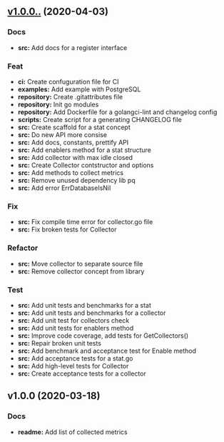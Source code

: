 
<a name="v1.0.0.."></a>
## [v1.0.0..](https://github.com/rodsher/sqlstat/compare/v1.0.0...v1.0.0..) (2020-04-03)

### Docs

* **src:** Add docs for a register interface

### Feat

* **ci:** Create confuguration file for CI
* **examples:** Add example with PostgreSQL
* **repository:** Create .gitattributes file
* **repository:** Init go modules
* **repository:** Add Dockerfile for a golangci-lint and changelog config
* **scripts:** Create script for a generating CHANGELOG file
* **src:** Create scaffold for a stat concept
* **src:** Do new API more consise
* **src:** Add docs, constants, prettify API
* **src:** Add enablers method for a stat structure
* **src:** Add collector with max idle closed
* **src:** Create Collector contstructor and options
* **src:** Add methods to collect metrics
* **src:** Remove unused dependency lib pq
* **src:** Add error ErrDatabaseIsNil

### Fix

* **src:** Fix compile time error for collector.go file
* **src:** Fix broken tests for Collector

### Refactor

* **src:** Move collector to separate source file
* **src:** Remove collector concept from library

### Test

* **src:** Add unit tests and benchmarks for a stat
* **src:** Add unit tests and benchmarks for a collector
* **src:** Add unit test for collectors check
* **src:** Add unit tests for enablers method
* **src:** Improve code coverage, add tests for GetCollectors()
* **src:** Repair broken unit tests
* **src:** Add benchmark and acceptance test for Enable method
* **src:** Add acceptance tests for a stat.go
* **src:** Add high-level tests for Collector
* **src:** Create acceptance tests for a collector


<a name="v1.0.0"></a>
## v1.0.0 (2020-03-18)

### Docs

* **readme:** Add list of collected metrics

